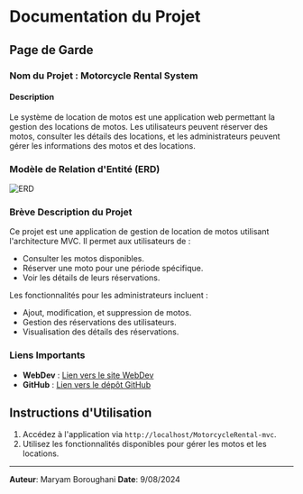 # Documentation du Projet

## Page de Garde

### Nom du Projet : Motorcycle Rental System

#### Description
Le système de location de motos est une application web permettant la gestion des locations de motos. Les utilisateurs peuvent réserver des motos, consulter les détails des locations, et les administrateurs peuvent gérer les informations des motos et des locations.

### Modèle de Relation d'Entité (ERD)

![ERD](MotorcycleRental-mvc/public/img/ERD.png)

### Brève Description du Projet

Ce projet est une application de gestion de location de motos utilisant l'architecture MVC. Il permet aux utilisateurs de :

- Consulter les motos disponibles.
- Réserver une moto pour une période spécifique.
- Voir les détails de leurs réservations.

Les fonctionnalités pour les administrateurs incluent :

- Ajout, modification, et suppression de motos.
- Gestion des réservations des utilisateurs.
- Visualisation des détails des réservations.

### Liens Importants

- **WebDev** : [Lien vers le site WebDev](http://)
- **GitHub** : [Lien vers le dépôt GitHub](https://github.com/maryamboroughani/MotorcycleRental-mvc.git)


## Instructions d'Utilisation

1. Accédez à l'application via `http://localhost/MotorcycleRental-mvc`.
2. Utilisez les fonctionnalités disponibles pour gérer les motos et les locations.


---

**Auteur**: Maryam Boroughani
**Date**: 9/08/2024
